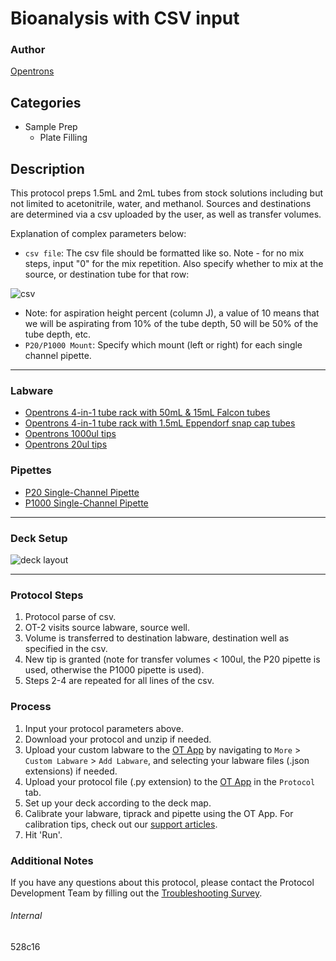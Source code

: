 # Bioanalysis with CSV input

### Author
[Opentrons](https://opentrons.com/)

## Categories
* Sample Prep
	* Plate Filling

## Description
This protocol preps 1.5mL and 2mL tubes from stock solutions including but not limited to acetonitrile, water, and methanol. Sources and destinations are determined via a csv uploaded by the user, as well as transfer volumes.


Explanation of complex parameters below:
* `csv file`: The csv file should be formatted like so. Note - for no mix steps, input "0" for the mix repetition. Also specify whether to mix at the source, or destination tube for that row:

![csv](https://opentrons-protocol-library-website.s3.amazonaws.com/custom-README-images/528c16/Screen+Shot+2022-03-11+at+1.52.52+PM.png)
* Note: for aspiration height percent (column J), a value of 10 means that we will be aspirating from 10% of the tube depth, 50 will be 50% of the tube depth, etc.
* `P20/P1000 Mount`: Specify which mount (left or right) for each single channel pipette.

---

### Labware
* [Opentrons 4-in-1 tube rack with 50mL & 15mL Falcon tubes](https://shop.opentrons.com/4-in-1-tube-rack-set/)
* [Opentrons 4-in-1 tube rack with 1.5mL Eppendorf snap cap tubes](https://shop.opentrons.com/4-in-1-tube-rack-set/)
* [Opentrons 1000ul tips](https://shop.opentrons.com/universal-filter-tips/)
* [Opentrons 20ul tips](https://shop.opentrons.com/universal-filter-tips/)

### Pipettes
* [P20 Single-Channel Pipette](https://opentrons.com/pipettes/)
* [P1000 Single-Channel Pipette](https://opentrons.com/pipettes/)

---

### Deck Setup
![deck layout](https://opentrons-protocol-library-website.s3.amazonaws.com/custom-README-images/528c16/Screen+Shot+2022-03-14+at+9.46.44+AM.png)

---

### Protocol Steps
1. Protocol parse of csv.
2. OT-2 visits source labware, source well.
3. Volume is transferred to destination labware, destination well as specified in the csv.
4. New tip is granted (note for transfer volumes < 100ul, the P20 pipette is used, otherwise the P1000 pipette is used).
5. Steps 2-4 are repeated for all lines of the csv.

### Process
1. Input your protocol parameters above.
2. Download your protocol and unzip if needed.
3. Upload your custom labware to the [OT App](https://opentrons.com/ot-app) by navigating to `More` > `Custom Labware` > `Add Labware`, and selecting your labware files (.json extensions) if needed.
4. Upload your protocol file (.py extension) to the [OT App](https://opentrons.com/ot-app) in the `Protocol` tab.
5. Set up your deck according to the deck map.
6. Calibrate your labware, tiprack and pipette using the OT App. For calibration tips, check out our [support articles](https://support.opentrons.com/en/collections/1559720-guide-for-getting-started-with-the-ot-2).
7. Hit 'Run'.

### Additional Notes
If you have any questions about this protocol, please contact the Protocol Development Team by filling out the [Troubleshooting Survey](https://protocol-troubleshooting.paperform.co/).

###### Internal
528c16
